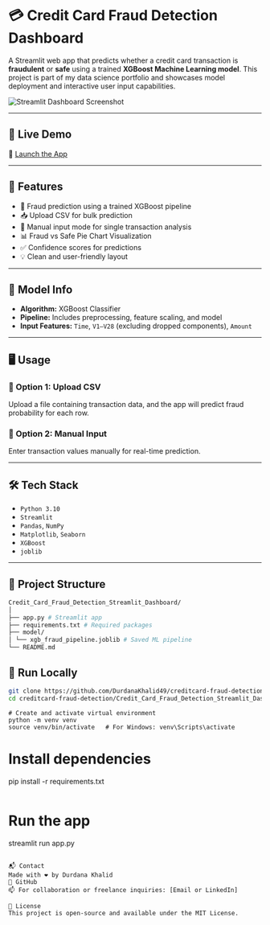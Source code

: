# 💳 Credit Card Fraud Detection Dashboard

A Streamlit web app that predicts whether a credit card transaction is **fraudulent** or **safe** using a trained **XGBoost Machine Learning model**. This project is part of my data science portfolio and showcases model deployment and interactive user input capabilities.

![Streamlit Dashboard Screenshot](https://raw.githubusercontent.com/DurdanaKhalid49/creditcard-fraud-detection/main/preview.png) <!-- Add a screenshot if available -->

---

## 🚀 Live Demo

🔗 [Launch the App](https://your-app-url.up.railway.app)

---

## 📌 Features

- 🧠 Fraud prediction using a trained XGBoost pipeline
- 📥 Upload CSV for bulk prediction
- 🧾 Manual input mode for single transaction analysis
- 📊 Fraud vs Safe Pie Chart Visualization
- ✅ Confidence scores for predictions
- 💡 Clean and user-friendly layout

---

## 🧠 Model Info

- **Algorithm:** XGBoost Classifier
- **Pipeline:** Includes preprocessing, feature scaling, and model
- **Input Features:** `Time`, `V1–V28` (excluding dropped components), `Amount`

---

## 🖥️ Usage

### 🔹 Option 1: Upload CSV

Upload a file containing transaction data, and the app will predict fraud probability for each row.

### 🔹 Option 2: Manual Input

Enter transaction values manually for real-time prediction.

---

## 🛠️ Tech Stack

- `Python 3.10`
- `Streamlit`
- `Pandas`, `NumPy`
- `Matplotlib`, `Seaborn`
- `XGBoost`
- `joblib`

---

## 📁 Project Structure
``` bash
Credit_Card_Fraud_Detection_Streamlit_Dashboard/
│
├── app.py # Streamlit app
├── requirements.txt # Required packages
├── model/
│ └── xgb_fraud_pipeline.joblib # Saved ML pipeline
└── README.md
```

## 🧪 Run Locally

```bash
git clone https://github.com/DurdanaKhalid49/creditcard-fraud-detection.git
cd creditcard-fraud-detection/Credit_Card_Fraud_Detection_Streamlit_Dashboard
```
```
# Create and activate virtual environment
python -m venv venv
source venv/bin/activate   # For Windows: venv\Scripts\activate
```
# Install dependencies
pip install -r requirements.txt
```
```
# Run the app
streamlit run app.py
```

📬 Contact
Made with ❤️ by Durdana Khalid
🔗 GitHub
📫 For collaboration or freelance inquiries: [Email or LinkedIn]

📄 License
This project is open-source and available under the MIT License.
